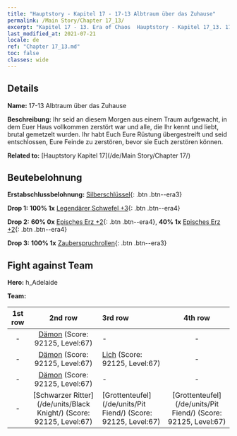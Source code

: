 ```yaml
---
title: "Hauptstory - Kapitel 17 - 17-13 Albtraum über das Zuhause"
permalink: /Main Story/Chapter 17_13/
excerpt: "Kapitel 17 - 13. Era of Chaos  Hauptstory - Kapitel 17_13. 17-13 Albtraum über das Zuhause"
last_modified_at: 2021-07-21
locale: de
ref: "Chapter 17_13.md"
toc: false
classes: wide
---
```


## Details

 **Name:** 17-13 Albtraum über das Zuhause

 **Beschreibung:** Ihr seid an diesem Morgen aus einem Traum aufgewacht, in dem Euer Haus vollkommen zerstört war und alle, die Ihr kennt und liebt, brutal gemetzelt wurden. Ihr habt Euch Eure Rüstung übergestreift und seid entschlossen, Eure Feinde zu zerstören, bevor sie Euch zerstören können.

 **Related to:** [Hauptstory Kapitel 17](/de/Main Story/Chapter 17/)

## Beutebelohnung

 **Erstabschlussbelohnung:** [Silberschlüssel](/ItemsDE/con_693/){: .btn .btn--era3}

 **Drop 1:** **100% 1x** [Legendärer Schwefel +3](/ItemsDE/mat_57/){: .btn .btn--era4}

 **Drop 2:** **60% 0x** [Episches Erz +2](/ItemsDE/mat_47/){: .btn .btn--era4}, **40% 1x** [Episches Erz +2](/ItemsDE/mat_47/){: .btn .btn--era4}

 **Drop 3:** **100% 1x** [Zauberspruchrollen](/ItemsDE/con_694/){: .btn .btn--era3}


## Fight against Team
 **Hero:** h_Adelaide

 **Team:**


  | 1st row | 2nd row | 3rd row | 4th row |
  |:----:|:----:|:----|:----:|
  | - | [Dämon](/de/units/Demon/) (Score: 92125, Level:67)  | - | - |
  | - | [Dämon](/de/units/Demon/) (Score: 92125, Level:67)  | [Lich](/de/units/Lich/) (Score: 92125, Level:67)  | - |
  | - | [Dämon](/de/units/Demon/) (Score: 92125, Level:67)  | - | - |
  | - | [Schwarzer Ritter](/de/units/Black Knight/) (Score: 92125, Level:67)  | [Grottenteufel](/de/units/Pit Fiend/) (Score: 92125, Level:67)  | [Grottenteufel](/de/units/Pit Fiend/) (Score: 92125, Level:67)  |



